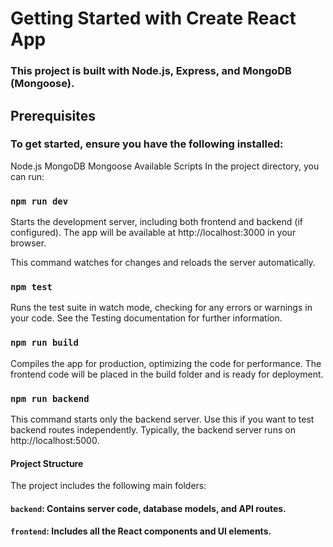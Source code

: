 # Getting Started with Create React App

### This project is built with Node.js, Express, and MongoDB (Mongoose).

## Prerequisites
### To get started, ensure you have the following installed:

Node.js
MongoDB
Mongoose
Available Scripts
In the project directory, you can run:

### `npm run dev`

Starts the development server, including both frontend and backend (if configured).
The app will be available at http://localhost:3000 in your browser.

This command watches for changes and reloads the server automatically.

### `npm test`

Runs the test suite in watch mode, checking for any errors or warnings in your code.
See the Testing documentation for further information.

### `npm run build`

Compiles the app for production, optimizing the code for performance.
The frontend code will be placed in the build folder and is ready for deployment.

### `npm run backend`
This command starts only the backend server. Use this if you want to test backend routes independently.
Typically, the backend server runs on http://localhost:5000.

#### Project Structure
The project includes the following main folders:

#### `backend`: Contains server code, database models, and API routes.
#### `frontend`: Includes all the React components and UI elements.
